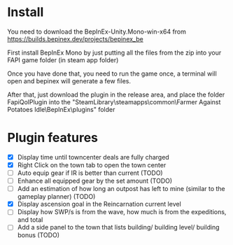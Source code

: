 
# Install

You need to download the BepInEx-Unity.Mono-win-x64 from https://builds.bepinex.dev/projects/bepinex_be

First install BepInEx Mono by just putting all the files from the zip into your FAPI game folder (in steam app folder)

Once you have done that, you need to run the game once, a terminal will open and bepinex will generate a few files.

After that, just download the plugin in the release area, and place the folder FapiQolPlugin into the "SteamLibrary\steamapps\common\Farmer Against Potatoes Idle\BepInEx\plugins" folder

# Plugin features

- [x] Display time until towncenter deals are fully charged
- [x] Right Click on the town tab to open the town center
- [ ] Auto equip gear if IR is better than current (TODO)
- [ ] Enhance all equipped gear by the set amount (TODO)
- [ ] Add an estimation of how long an outpost has left to mine (similar to the gameplay planner) (TODO)
- [x] Display ascension goal in the Reincarnation current level
- [ ] Display how SWP/s is from the wave, how much is from the expeditions, and total
- [ ] Add a side panel to the town that lists building/ building level/ building bonus (TODO)
